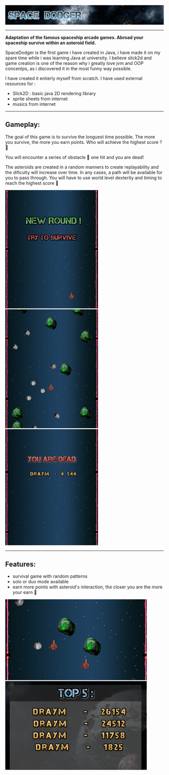 <img src="README-images/space-banner.PNG" width="900">

-------------------------------------------------------------------------------------------  


**Adaptation of the famous spaceship arcade games. Abroad your spaceship survive within an asteroid field.**

SpaceDodger is the first game i have created in Java, i have made it on my spare time while i was learning Java at university. I believe slick2d and game creation is one of the reason why i greatly love jvm and OOP concentps, as i discovered it in the most funny way possible.

I have created it entierly myself from scratch.
I have used external resources for :
- Slick2D : basic java 2D rendering library
- sprite sheets from internet
- musics from internet

-------------------------------------------------------------------------------------------  
## Gameplay:  

The goal of this game is to survive the longuest time possible. The more you survive, the more you earn points. Who will achieve the highest score ? 🚀

You will encounter a series of obstacle 👾 one hit and you are dead!

The asteroids are created in a random manners to create replayability and the dificulty will increase over time. In any cases, a path will be available for you to pass through.
You will have to use world level dexterity and timing to reach the highest score 🥇


<img src="README-images/space-1.PNG" width="295"> <img src="README-images/space-2.PNG" width="295"> <img src="README-images/space-3.PNG" width="295">

-------------------------------------------------------------------------------------------  
## Features:

- survival game with random patterns
- solo or duo mode available
- earn more points with asteroid's interaction, the closer you are the more your earn 💎


<img src="README-images/space-4.PNG" width="450"> <img src="README-images/space-scores.PNG" width="450">
